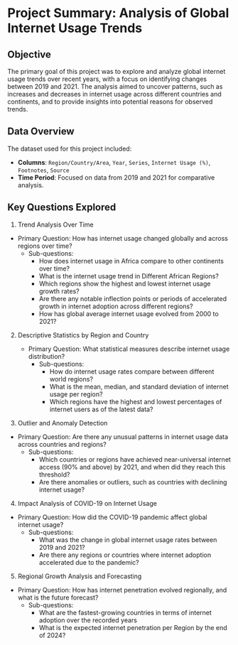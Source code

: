 # Project Summary: Analysis of Global Internet Usage Trends

## Objective
The primary goal of this project was to explore and analyze global internet usage trends over recent years, with a focus on identifying changes between 2019 and 2021. 
The analysis aimed to uncover patterns, such as increases and decreases in internet usage across different countries and continents, 
and to provide insights into potential reasons for observed trends.

## Data Overview
The dataset used for this project included:
- **Columns**: `Region/Country/Area`, `Year`, `Series`, `Internet Usage (%)`, `Footnotes`, `Source`
- **Time Period**: Focused on data from 2019 and 2021 for comparative analysis.

## Key Questions Explored

 1. Trend Analysis Over Time
   - Primary Question: How has internet usage changed globally and across regions over time?
     - Sub-questions:
       - How does internet usage in Africa compare to other continents over time?
       - What is the internet usage trend in Different African Regions?
       - Which regions show the highest and lowest internet usage growth rates?
       - Are there any notable inflection points or periods of accelerated growth in internet adoption across different regions?
       - How has global average internet usage evolved from 2000 to 2021?



2. Descriptive Statistics by Region and Country
   - Primary Question: What statistical measures describe internet usage distribution?
     - Sub-questions:
       - How do internet usage rates compare between different world regions?
       - What is the mean, median, and standard deviation of internet usage per region?
       - Which regions have the highest and lowest percentages of internet users as of the latest data?


 3. Outlier and Anomaly Detection
   - Primary Question: Are there any unusual patterns in internet usage data across countries and regions?
     - Sub-questions:
       - Which countries or regions have achieved near-universal internet access (90% and above) by 2021, and when did they reach this threshold?
       - Are there anomalies or outliers, such as countries with declining internet usage?

 4. Impact Analysis of COVID-19 on Internet Usage
   - Primary Question: How did the COVID-19 pandemic affect global internet usage?
     - Sub-questions:
       - What was the change in global internet usage rates between 2019 and 2021?
       - Are there any regions or countries where internet adoption accelerated due to the pandemic?

 5. Regional Growth Analysis and Forecasting
   - Primary Question: How has internet penetration evolved regionally, and what is the future forecast?
     - Sub-questions:
       - What are the fastest-growing countries in terms of internet adoption over the recorded years
       - What is the expected internet penetration per Region by the end of 2024?

